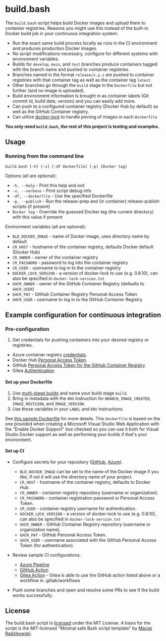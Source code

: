 # build.bash

The `build.bash` script helps build Docker images and upload them to container registries. Reasons you might use this instead of the built-in Docker build job in your continuous integration system:

- Run the exact same build process locally as runs in the CI environment and produces production Docker images.
- No script modifications necessary, configure for different systems with environment variables.
- Builds for `develop`, `main`, and `test` branches produce containers tagged with the branch name and pushed to container registries.
- Branches named in the format `release/x.y.z` are pushed to container registries with that container tag as well as the container tag `latest`.
- Other branches go through the `build` stage in the `Dockerfile` but not further (and no image is uploaded).
- Build environment information is brought in as container labels (Git commit id, build date, version) and you can easily add more.
- Can push to a configured container registry (Docker Hub by default) as well as the GitHub Container registry.
- Can utilize [docker-lock](https://github.com/safe-waters/docker-lock) to handle pinning of images in each `Dockerfile`

**You only need `build.bash`, the rest of this project is testing and examples.**

## Usage

### Running from the command line

`build.bash [-h] [-v] [-df Dockerfile] [-p] [Docker tag]`

Options (all are optional):

- `-h, --help` - Print this help and exit
- `-v, --verbose` - Print script debug info
- `-df, --dockerfile` - Use the specified Dockerfile
- `-p, --publish` - Run the release-prep and (in container) release-publish scripts (if present)
- `Docker tag` - Override the guessed Docker tag (the current directory) with this value if present

Environment variables (all are optional):

- `BLD_DOCKER_IMAGE` - name of Docker image, uses directory name by default
- `CR_HOST` - hostname of the container registry, defaults Docker default (Docker Hub)
- `CR_OWNER` - owner of the container registry
- `CR_PASSWORD` - password to log into the container registry
- `CR_USER` - username to log in to the container registry
- `DOCKER_LOCK_VERSION` - a version of docker-lock to use (e.g. 0.8.10), can also be specified in `docker-lock-version.txt`
- `GHCR_OWNER` - owner of the GitHub Container Registry (defaults to `GHCR_USER`)
- `GHCR_PAT` - GitHub Container Registry Personal Access Token
- `GHCR_USER` - username to log in to the GitHub Container Registry

## Example configuration for continuous integration

### Pre-configuration

1. Get credentials for pushing containers into your desired registry or registries.

- Azure container registry [credentials](https://azure.microsoft.com/en-us/services/container-registry/).
- Docker Hub [Personal Access Token](https://docs.docker.com/docker-hub/access-tokens/).
- GitHub [Personal Access Token for the GitHub Container Registry](https://docs.github.com/en/free-pro-team@latest/packages/guides/pushing-and-pulling-docker-images#authenticating-to-github-container-registry).
- Gitea [Authentication](https://docs.gitea.com/development/api-usage#authentication)

#### Set up your Dockerfile

1. Use [multi-stage builds](https://docs.docker.com/develop/develop-images/multistage-build/) and name your build stage `build`.
2. Bring in metadata with the `ARG` instruction for `BRANCH`, `IMAGE_CREATED`, `IMAGE_REVISION`, and `IMAGE_VERSION`.
3. Use those variables in your `LABEL` and `ENV` instructions.

See [this sample Dockerfile](https://github.com/mcld/buildscript/blob/main/Dockerfile) for more details. This `Dockerfile` is based on the one provided when creating a Microsoft Visual Studio Web Application with the "Enable Docker Support" box checked so you can use it both for Visual Studio Docker support as well as performing your builds if that's your environment.

#### Set up CI

- Configure secrets for your repository ([GitHub](https://docs.github.com/en/free-pro-team@latest/actions/reference/encrypted-secrets#creating-encrypted-secrets-for-a-repository), [Azure](https://docs.microsoft.com/en-us/azure/devops/pipelines/process/variables?view=azure-devops&tabs=yaml%2Cbatch)).

  - `BLD_DOCKER_IMAGE` can be set to the name of the Docker image if you like, if not it will use the directory name of your project.
  - `CR_HOST` - hostname of the container registry, defaults to Docker Hub.
  - `CR_OWNER` - container registry repository (username or organization).
  - `CR_PASSWORD` - container registration password or Personal Access Token.
  - `CR_USER` - container registry username for authentication.
  - `DOCKER_LOCK_VERSION` - a version of docker-lock to use (e.g. 0.8.10), can also be specified in `docker-lock-version.txt`
  - `GHCR_OWNER` - GitHub Container Registry repository (username or organization name).
  - `GHCR_PAT` - GitHub Personal Access Token.
  - `GHCR_USER` - username associated with the GitHub Personal Access Token (for authentication).

- Review sample CI configurations:

  - [Azure Pipeline](https://github.com/mcld/buildscript/blob/main/azure-pipelines.yml)
  - [GitHub Action](https://github.com/mcld/buildscript/blob/main/.github/workflows/build.yml)
  - [Gitea Action](https://docs.gitea.com/usage/actions/overview) - Gitea is able to use the GitHub action listed above or a workflow in .gitlab/workflows

- Push some branches and open and resolve some PRs to see if the build works successfully.

## License

The build.bash script is [licensed](LICENSE.md) under the MIT License. A basis for the script is the MIT-licensed "Minimal safe Bash script template" by [Maciej Radzikowski](https://github.com/m-radzikowski).
